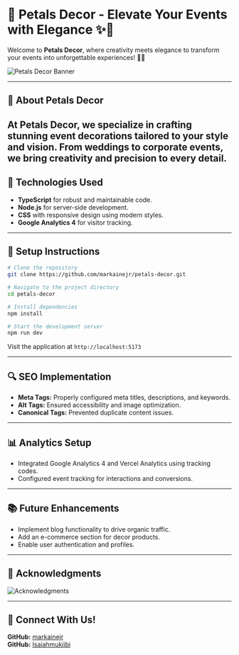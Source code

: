 # 🌸 **Petals Decor - Elevate Your Events with Elegance** ✨🎀  

Welcome to **Petals Decor**, where creativity meets elegance to transform your events into unforgettable experiences! 🎉💐  


![Petals Decor Banner](https://readme-typing-svg.herokuapp.com/?font=Righteous&size=35&center=true&vCenter=true&width=500&height=70&duration=4000&color=FF69B4&lines=Welcome+to+Petals+Decor!;🎀+Creating+Magical+Moments)

---

## 🌟 **About Petals Decor**  

At **Petals Decor**, we specialize in crafting stunning event decorations tailored to your style and vision. From weddings to corporate events, we bring creativity and precision to every detail.   
---

## 🔧 **Technologies Used**  
- **TypeScript** for robust and maintainable code.  
- **Node.js** for server-side development.  
- **CSS** with responsive design using modern styles.  
- **Google Analytics 4** for visitor tracking.  

---

## 💼 **Setup Instructions**  
```bash
# Clone the repository
git clone https://github.com/markainejr/petals-decor.git

# Navigate to the project directory
cd petals-decor

# Install dependencies
npm install

# Start the development server
npm run dev
```
Visit the application at `http://localhost:5173`

---

## 🔍 **SEO Implementation**  
- **Meta Tags:** Properly configured meta titles, descriptions, and keywords.  
- **Alt Tags:** Ensured accessibility and image optimization.  
- **Canonical Tags:** Prevented duplicate content issues.  

---

## 📊 **Analytics Setup**  
- Integrated Google Analytics 4 and Vercel Analytics using tracking codes.  
- Configured event tracking for interactions and conversions.  

---

## 📚 **Future Enhancements**  
- Implement blog functionality to drive organic traffic.  
- Add an e-commerce section for decor products.  
- Enable user authentication and profiles.  

---

## 🎉 **Acknowledgments**  

![Acknowledgments](https://readme-typing-svg.herokuapp.com/?font=Righteous&size=35&center=true&vCenter=true&width=500&height=70&duration=4000&color=00ff00&lines=Thanks+to+Mr.+David+Tubirye.)

---

## 👤 **Connect With Us!**  
**GitHub:** [markainejr](https://github.com/markainejr)  
**GitHub:** [Isaiahmukiibi](https://github.com/Isaiahmukiibi)
